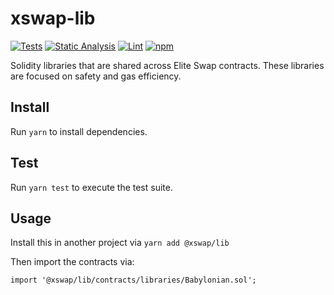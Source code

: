 # xswap-lib

[![Tests](https://github.com/xswap/xswapxswap-lib/workflows/Tests/badge.svg)](https://github.com/xswap/xswap-lib/actions?query=workflow%3ATests)
[![Static Analysis](https://github.com/xswap/xswap-lib/workflows/Static%20Analysis/badge.svg)](https://github.com/xswap/xswap-lib/actions?query=workflow%3A%22Static+Analysis%22)
[![Lint](https://github.com/xswap/xswap-lib/workflows/Lint/badge.svg)](https://github.com/xswap/xswap-lib/actions?query=workflow%3ALint)
[![npm](https://img.shields.io/npm/v/@xswap/lib)](https://unpkg.com/@xswap/lib@latest/)

Solidity libraries that are shared across Elite Swap contracts. These libraries are focused on safety and gas efficiency.

## Install

Run `yarn` to install dependencies.

## Test

Run `yarn test` to execute the test suite.

## Usage

Install this in another project via `yarn add @xswap/lib`

Then import the contracts via:

```solidity
import '@xswap/lib/contracts/libraries/Babylonian.sol';

```
